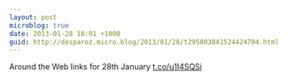 ```yaml
---
layout: post
microblog: true
date: 2013-01-28 18:01 +1000
guid: http://desparoz.micro.blog/2013/01/28/t295803841524424704.html
---
```

Around the Web links for 28th January [t.co/u1I4SQSi](http://t.co/u1I4SQSi)
